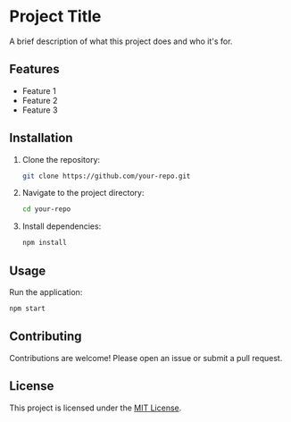 # Project Title

A brief description of what this project does and who it's for.

## Features

- Feature 1
- Feature 2
- Feature 3

## Installation

1. Clone the repository:
    ```bash
    git clone https://github.com/your-repo.git
    ```
2. Navigate to the project directory:
    ```bash
    cd your-repo
    ```
3. Install dependencies:
    ```bash
    npm install
    ```

## Usage

Run the application:
```bash
npm start
```

## Contributing

Contributions are welcome! Please open an issue or submit a pull request.

## License

This project is licensed under the [MIT License](LICENSE).
